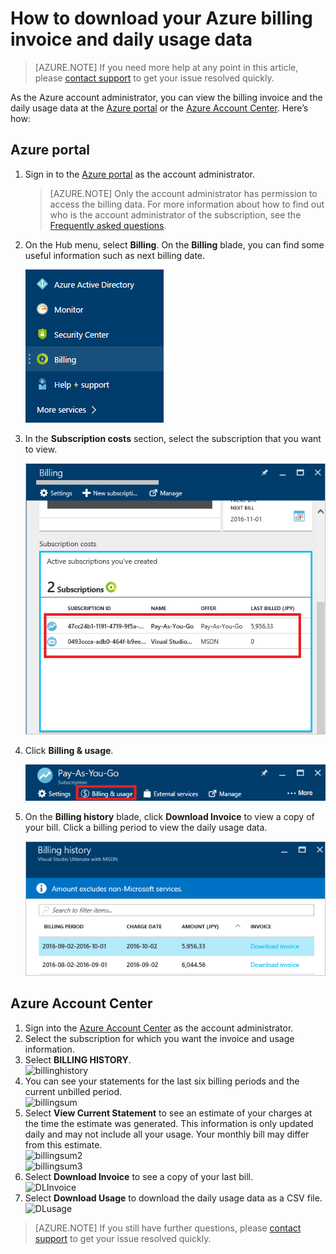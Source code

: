 <properties
	pageTitle="How to download your Azure billing invoice and daily usage data | Microsoft Azure"
	description="Describes how to download your Azure billing invoice and daily usage data"
	services=""
	documentationCenter=""
	authors="genlin"
	manager="mbaldwin"
	editor=""
	tags="billing"
	/>

<tags
	ms.service="billing"
	ms.workload="na"
	ms.tgt_pltfrm="na"
	ms.devlang="na"
	ms.topic="article"
	ms.date="10/10/2016"
	ms.author="genli"/>

# How to download your Azure billing invoice and daily usage data

> [AZURE.NOTE] If you need more help at any point in this article, please [contact support](https://portal.azure.com/?#blade/Microsoft_Azure_Support/HelpAndSupportBlade) to get your issue resolved quickly.

As the Azure account administrator, you can view the billing invoice and the daily usage data at the [Azure portal](https://portal.azure.com) or the [Azure Account Center](https://account.windowsazure.com/subscriptions). Here’s how:

## Azure portal

1. Sign in to the [Azure portal](https://portal.azure.com) as the account administrator.

	>[AZURE.NOTE] Only the  account administrator has permission to access the billing data. For more information about how to find out who is the account administrator of the subscription, see the [Frequently asked questions](billing-subscription-transfer.md#faq).

2. On the Hub menu, select **Billing**. On the **Billing** blade, you can find some useful information such as next billing date.

	![billing button](./media/billing-download-azure-invoice-daily-usage-date/billing1.png)
3. In the **Subscription costs** section, select the subscription that you want to view.

	![billing button](./media/billing-download-azure-invoice-daily-usage-date/billing2.png)
4. Click **Billing & usage**.

	![billing and usage](./media/billing-download-azure-invoice-daily-usage-date/billing3.png)

5. On the **Billing history** blade, click **Download Invoice** to view a copy of your bill. Click a billing period to view the daily usage data.

	![billing details](./media/billing-download-azure-invoice-daily-usage-date/billing4.png)

## Azure Account Center

1. Sign into the [Azure Account Center](https://account.windowsazure.com/subscriptions) as the account administrator.
2. Select the subscription for which you want the invoice and usage information.
3. Select **BILLING HISTORY**. </br>![billinghistory](./media/billing-download-azure-invoice-daily-usage-date/Billinghisotry.png)
4. You can see your statements for the last six billing periods and the current unbilled period. </br>![billingsum](./media/billing-download-azure-invoice-daily-usage-date/billingSum.png)</br>
5. Select **View Current Statement** to see an estimate of your charges at the time the estimate was generated. This information is only updated daily and may not include all your usage. Your monthly bill may differ from this estimate.</br>![billingsum2](./media/billing-download-azure-invoice-daily-usage-date/billingSum2.png)</br>![billingsum3](./media/billing-download-azure-invoice-daily-usage-date/billingSum3.png)</br>
6. Select **Download Invoice** to see a copy of your last bill. </br>![DLInvoice](./media/billing-download-azure-invoice-daily-usage-date/DLInvoice1.png)
7. Select **Download Usage** to download the daily usage data as a CSV file.</br>![DLusage](./media/billing-download-azure-invoice-daily-usage-date/DLusage.png)

> [AZURE.NOTE] If you still have further questions, please [contact support](https://portal.azure.com/?#blade/Microsoft_Azure_Support/HelpAndSupportBlade) to get your issue resolved quickly.
